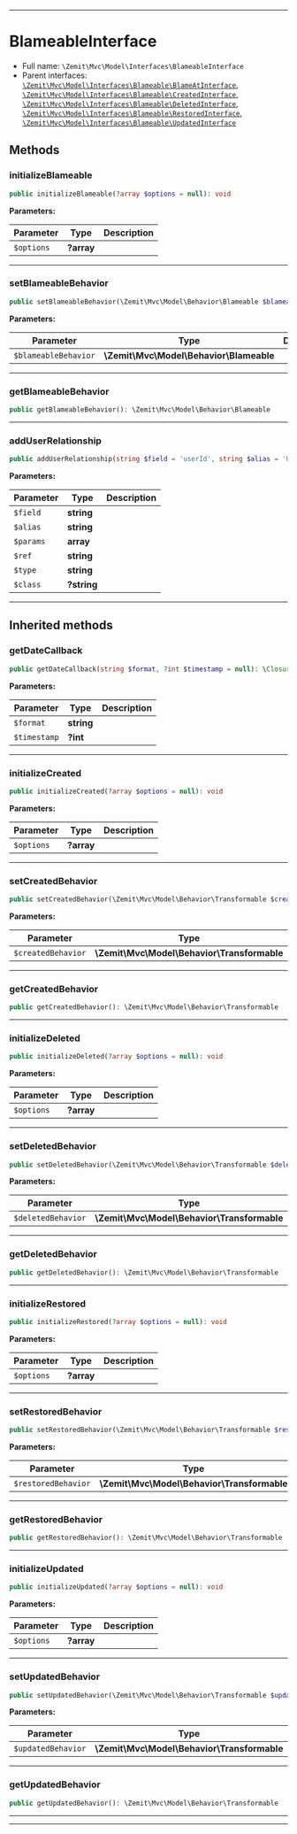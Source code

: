 ***

# BlameableInterface





* Full name: `\Zemit\Mvc\Model\Interfaces\BlameableInterface`
* Parent interfaces: [`\Zemit\Mvc\Model\Interfaces\Blameable\BlameAtInterface`](./Blameable/BlameAtInterface.md), [`\Zemit\Mvc\Model\Interfaces\Blameable\CreatedInterface`](./Blameable/CreatedInterface.md), [`\Zemit\Mvc\Model\Interfaces\Blameable\DeletedInterface`](./Blameable/DeletedInterface.md), [`\Zemit\Mvc\Model\Interfaces\Blameable\RestoredInterface`](./Blameable/RestoredInterface.md), [`\Zemit\Mvc\Model\Interfaces\Blameable\UpdatedInterface`](./Blameable/UpdatedInterface.md)


## Methods


### initializeBlameable



```php
public initializeBlameable(?array $options = null): void
```








**Parameters:**

| Parameter | Type | Description |
|-----------|------|-------------|
| `$options` | **?array** |  |





***

### setBlameableBehavior



```php
public setBlameableBehavior(\Zemit\Mvc\Model\Behavior\Blameable $blameableBehavior): void
```








**Parameters:**

| Parameter | Type | Description |
|-----------|------|-------------|
| `$blameableBehavior` | **\Zemit\Mvc\Model\Behavior\Blameable** |  |





***

### getBlameableBehavior



```php
public getBlameableBehavior(): \Zemit\Mvc\Model\Behavior\Blameable
```












***

### addUserRelationship



```php
public addUserRelationship(string $field = 'userId', string $alias = 'UserEntity', array $params = [], string $ref = 'id', string $type = 'belongsTo', ?string $class = null): ?\Phalcon\Mvc\Model\Relation
```








**Parameters:**

| Parameter | Type | Description |
|-----------|------|-------------|
| `$field` | **string** |  |
| `$alias` | **string** |  |
| `$params` | **array** |  |
| `$ref` | **string** |  |
| `$type` | **string** |  |
| `$class` | **?string** |  |





***


## Inherited methods


### getDateCallback



```php
public getDateCallback(string $format, ?int $timestamp = null): \Closure
```








**Parameters:**

| Parameter | Type | Description |
|-----------|------|-------------|
| `$format` | **string** |  |
| `$timestamp` | **?int** |  |





***

### initializeCreated



```php
public initializeCreated(?array $options = null): void
```








**Parameters:**

| Parameter | Type | Description |
|-----------|------|-------------|
| `$options` | **?array** |  |





***

### setCreatedBehavior



```php
public setCreatedBehavior(\Zemit\Mvc\Model\Behavior\Transformable $createdBehavior): void
```








**Parameters:**

| Parameter | Type | Description |
|-----------|------|-------------|
| `$createdBehavior` | **\Zemit\Mvc\Model\Behavior\Transformable** |  |





***

### getCreatedBehavior



```php
public getCreatedBehavior(): \Zemit\Mvc\Model\Behavior\Transformable
```












***

### initializeDeleted



```php
public initializeDeleted(?array $options = null): void
```








**Parameters:**

| Parameter | Type | Description |
|-----------|------|-------------|
| `$options` | **?array** |  |





***

### setDeletedBehavior



```php
public setDeletedBehavior(\Zemit\Mvc\Model\Behavior\Transformable $deletedBehavior): void
```








**Parameters:**

| Parameter | Type | Description |
|-----------|------|-------------|
| `$deletedBehavior` | **\Zemit\Mvc\Model\Behavior\Transformable** |  |





***

### getDeletedBehavior



```php
public getDeletedBehavior(): \Zemit\Mvc\Model\Behavior\Transformable
```












***

### initializeRestored



```php
public initializeRestored(?array $options = null): void
```








**Parameters:**

| Parameter | Type | Description |
|-----------|------|-------------|
| `$options` | **?array** |  |





***

### setRestoredBehavior



```php
public setRestoredBehavior(\Zemit\Mvc\Model\Behavior\Transformable $restoredBehavior): void
```








**Parameters:**

| Parameter | Type | Description |
|-----------|------|-------------|
| `$restoredBehavior` | **\Zemit\Mvc\Model\Behavior\Transformable** |  |





***

### getRestoredBehavior



```php
public getRestoredBehavior(): \Zemit\Mvc\Model\Behavior\Transformable
```












***

### initializeUpdated



```php
public initializeUpdated(?array $options = null): void
```








**Parameters:**

| Parameter | Type | Description |
|-----------|------|-------------|
| `$options` | **?array** |  |





***

### setUpdatedBehavior



```php
public setUpdatedBehavior(\Zemit\Mvc\Model\Behavior\Transformable $updatedBehavior): void
```








**Parameters:**

| Parameter | Type | Description |
|-----------|------|-------------|
| `$updatedBehavior` | **\Zemit\Mvc\Model\Behavior\Transformable** |  |





***

### getUpdatedBehavior



```php
public getUpdatedBehavior(): \Zemit\Mvc\Model\Behavior\Transformable
```












***


***
